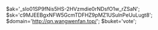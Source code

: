$ak='_slo01SP9fNis5HS-2HVzmdie0rNDsfO1w_rZSaN';
$sk='c9MJEEBgxNFW5GcmTDFHZ9pMZ1USulnPeUuLugt8';
$domain='http://qn.wangwenfan.top/';
$buket='vote';
          
